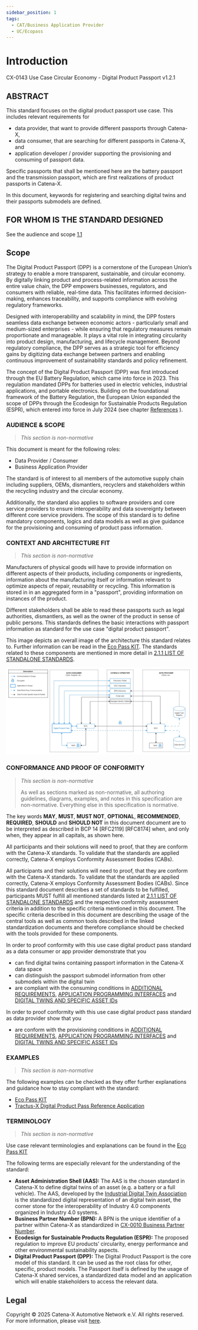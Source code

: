 ```yaml
---
sidebar_position: 1
tags:
  - CAT/Business Application Provider
  - UC/Ecopass
---
```


# Introduction

CX-0143 Use Case Circular Economy - Digital Product Passport v1.2.1

## ABSTRACT

This standard focuses on the digital product passport use case. This includes relevant requirements for

- data provider, that want to provide different passports through Catena-X,
- data consumer, that are searching for different passports in Catena-X, and
- application developer / provider supporting the provisioning and consuming of passport data.

Specific passports that shall be mentioned here are the battery passport and the transmission passport, which are first realizations of product passports in Catena-X.

In this document, keywords for registering and searching digital twins and their passports
submodels are defined.

## FOR WHOM IS THE STANDARD DESIGNED

See the audience and scope [1.1](#11-audience--scope)

## Scope

The Digital Product Passport (DPP) is a cornerstone of the European Union’s strategy to enable a more transparent, sustainable, and circular economy. By digitally linking product and process-related information across the entire value chain, the DPP empowers businesses, regulators, and consumers with reliable, real-time data. This facilitates informed decision-making, enhances traceability, and supports compliance with evolving regulatory frameworks.

Designed with interoperability and scalability in mind, the DPP fosters seamless data exchange between economic actors - particularly small and medium-sized enterprises - while ensuring that regulatory measures remain proportionate and manageable. It plays a vital role in integrating circularity into product design, manufacturing, and lifecycle management. Beyond regulatory compliance, the DPP serves as a strategic tool for efficiency gains by digitizing data exchange between partners and enabling continuous improvement of sustainability standards and policy refinement.

The concept of the Digital Product Passport (DPP) was first introduced through the EU Battery Regulation, which came into force in 2023. This regulation mandated DPPs for batteries used in electric vehicles, industrial applications, and portable electronics. Building on the foundational framework of the Battery Regulation, the European Union expanded the scope of DPPs through the Ecodesign for Sustainable Products Regulation (ESPR), which entered into force in July 2024 (see chapter [References](references#normative-references) ).

### AUDIENCE & SCOPE

> *This section is non-normative*

This document is meant for the following roles:

- Data Provider / Consumer
- Business Application Provider

The standard is of interest to all members of the automotive supply chain including suppliers, OEMs, dismantlers, recyclers and stakeholders within the recycling industry and the circular economy.

Additionally, the standard also applies to software providers and core service providers to ensure interoperability and data sovereignty between different core service providers. The scope of this standard is to define mandatory components, logics and data models as well as give guidance for the provisioning and consuming of product pass information.

### CONTEXT AND ARCHITECTURE FIT

> *This section is non-normative*

Manufacturers of physical goods will have to provide information on different aspects of their products, including components or ingredients, information about the manufacturing itself or information relevant to optimize aspects of repair, reusability or recycling.
This information is stored in in an aggregated form in a "passport", providing information on instances of the product.

Different stakeholders shall be able to read these passports such as legal authorities, dismantlers,
as well as the owner of the product in sense of public persons. This standards defines the basic interactions with passport information as standard for the use case "digital product passport".

This image depicts an overall image of the architecture this standard relates to. Further information can be read in the [Eco Pass KIT](https://eclipse-tractusx.github.io/docs-kits/kits/eco-pass-kit/adoption-view).
The standards related to these components are mentioned in more detail in
[2.1.1 LIST OF STANDALONE STANDARDS](#211-list-of-standalone-standards).

![Architectural Overview](./assets/img/digitalProductPassContext.jpg)

### CONFORMANCE AND PROOF OF CONFORMITY

> *This section is non-normative*
>
> As well as sections marked as non-normative, all authoring guidelines, diagrams, examples, and notes
> in this specification are non-normative. Everything else in this specification is normative.

The key words **MAY**, **MUST**, **MUST NOT**, **OPTIONAL**, **RECOMMENDED**, **REQUIRED**, **SHOULD**
and **SHOULD NOT** in this document document are to be interpreted as described in BCP 14 [RFC2119] [RFC8174]
when, and only when, they appear in all capitals, as shown here.

All participants and their solutions will need to proof, that they are conform with the Catena-X standards.
To validate that the standards are applied correctly, Catena-X employs Conformity Assessment Bodies (CABs).

All participants and their solutions will need to proof, that they are conform with the Catena-X standards.
To validate that the standards are applied correctly, Catena-X employs Conformity Assessment Bodies (CABs).
Since this standard document describes a set of standards to be fulfilled, participants MUST fulfill all mentioned standards listed at [2.1.1 LIST OF STANDALONE STANDARDS](#211-list-of-standalone-standards) and the respective conformity assessment criteria in addition to the specific criteria mentioned in this document. The specific criteria described in this document are describing the usage of the central tools as well as common tools described in the linked standardization documents and therefore compliance should be checked with the tools provided for these components.

In order to proof conformity with this use case digital product pass standard as a
data consumer or app provider demonstrate that you

- can find digital twins containing passport information in the Catena-X data space
- can distinguish the passport submodel information from other submodels within the digital twin
- are compliant with the consuming conditions in [ADDITIONAL REQUIREMENTS](#213-additional-requirements), [APPLICATION PROGRAMMING INTERFACES](#4-application-programming-interfaces) and [DIGITAL TWINS AND SPECIFIC ASSET IDs](#214-digital-twins-and-specific-asset-ids)

In order to proof conformity with this use case digital product pass standard as data provider show that you

- are conform with the provisioning conditions in [ADDITIONAL REQUIREMENTS](#213-additional-requirements), [APPLICATION PROGRAMMING INTERFACES](#4-application-programming-interfaces) and [DIGITAL TWINS AND SPECIFIC ASSET IDs](#214-digital-twins-and-specific-asset-ids)

### EXAMPLES

> *This section is non-normative*

The following examples can be checked as they offer further explanations and guidance how to stay compliant with the standard:

- [Eco Pass KIT](https://eclipse-tractusx.github.io/docs-kits/kits/eco-pass-kit/adoption-view)
- [Tractus-X Digital Product Pass Reference Application](#63-reference-implementations)

### TERMINOLOGY

> *This section is non-normative*

Use case relevant terminologies and explanations can be found in the [Eco Pass KIT](https://eclipse-tractusx.github.io/docs-kits/kits/eco-pass-kit/adoption-view)

The following terms are especially relevant for the understanding of the standard:

- **Asset Administration Shell (AAS):** The AAS is the chosen standard in Catena-X to define digital twins
  of an asset (e.g. a battery or a full vehicle). The AAS, developed by the [Industrial Digital Twin Association](https://industrialdigitaltwin.org/,) is the standardized digital representation of an digital twin asset, the corner stone for the interoperability of Industry 4.0 components organized in Industry 4.0 systems.
- **Business Partner Number (BPN):** A BPN is the unique identifier of a partner within Catena-X as standardized in [CX-0010 Business Partner Number](https://catenax-ev.github.io/docs/next/standards/CX-0010-BusinessPartnerNumber).
- **Ecodesign for Sustainable Products Regulation (ESPR):** The proposed regulation to improve EU products’ circularity, energy performance and other environmental sustainability aspects.
- **Digital Product Passport (DPP):** The Digital Product Passport is the core model of this standard. It can be used as the root class for other, specific, product models. The Passport itself is defined by the usage of Catena-X shared services, a standardized data model and an application which will enable stakeholders to access the relevant data.

## Legal

Copyright © 2025 Catena-X Automotive Network e.V. All rights reserved. For more information, please visit [here](/copyright).
